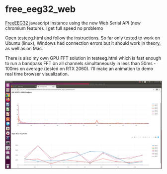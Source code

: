 # free_eeg32_web
[FreeEEG32](https://github.com/neuroidss/freeeeg32_beta) javascript instance using the new Web Serial API (new chromium feature). I get full speed no problemo

Open testeeg.html and follow the instructions. So far only tested to work on Ubuntu (linux), Windows had connection errors but it should work in theory, as well as on Mac.

There is also my own GPU FFT solution in testeeg.html which is fast enough to run a bandpass FFT on all channels simultaneously in less than 50ms - 100ms on average (tested on RTX 2060). I'll make an animation to demo real time browser visualization.

![EEG](stream.png)

